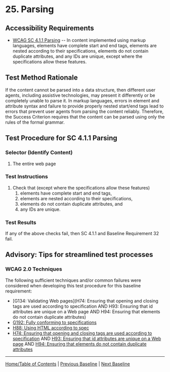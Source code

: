 # 25. Parsing
## Accessibility Requirements
* [WCAG SC 4.1.1 Parsing](http://www.w3.org/TR/UNDERSTANDING-WCAG20/ensure-compat-parses.html) -- In content implemented using markup languages, elements have complete start and end tags, elements are nested according to their specifications, elements do not contain duplicate attributes, and any IDs are unique, except where the specifications allow these features.

## Test Method Rationale
If the content cannot be parsed into a data structure, then different user agents, including assistive technologies, may present it differently or be completely unable to parse it. In markup languages, errors in element and attribute syntax and failure to provide properly nested start/end tags lead to errors that prevent user agents from parsing the content reliably. Therefore, the Success Criterion requires that the content can be parsed using only the rules of the formal grammar.

## Test Procedure for SC 4.1.1 Parsing
### Selector (Identify Content)
1. The entire web page

### Test Instructions
1. Check that (except where the specifications allow these features)
   1. elements have complete start and end tags, 
   1. elements are nested according to their specifications, 
   1. elements do not contain duplicate attributes, and 
   1. any IDs are unique.

### Test Results
If any of the above checks fail, then SC 4.1.1 and Baseline Requirement 32 fail.

## Advisory: Tips for streamlined test processes
### WCAG 2.0 Techniques
The following sufficient techniques and/or common failures were considered when developing this test procedure for this baseline requirement:
* [G134: Validating Web pages](H74: Ensuring that opening and closing tags are used according to specification AND H93: Ensuring that id attributes are unique on a Web page AND H94: Ensuring that elements do not contain duplicate attributes)
* [G192: Fully conforming to specifications](https://www.w3.org/TR/WCAG20-TECHS/G192.html)
* [H88: Using HTML according to spec](https://www.w3.org/TR/WCAG20-TECHS/H88.html)
* [H74: Ensuring that opening and closing tags are used according to specification](https://www.w3.org/TR/WCAG20-TECHS/H74.html) AND [H93: Ensuring that id attributes are unique on a Web page](https://www.w3.org/TR/WCAG20-TECHS/H93.html) AND [H94: Ensuring that elements do not contain duplicate attributes](https://www.w3.org/TR/WCAG20-TECHS/H94.html)

----------------------------------------
[Home/Table of Contents](index.md) | [Previous Baseline](24MultipleWays.md) | [Next Baseline](26ConformReq.md)
